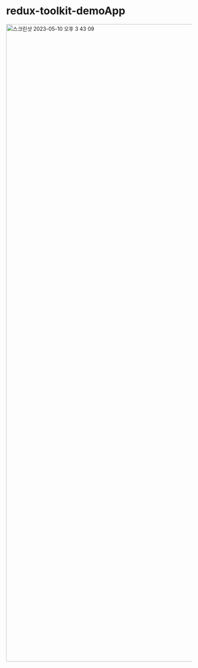 # redux-toolkit-demoApp

<img width="1724" alt="스크린샷 2023-05-10 오후 3 43 09" src="https://github.com/kimdonggu42/redux-toolkit-demo/assets/115632555/53ab19b9-a782-4e9a-9d21-12f201fcab9d">
